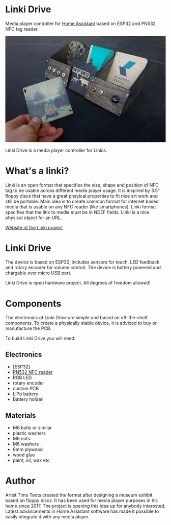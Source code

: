 # Linki Drive

Media player controller for [Home Assistant](https://www.home-assistant.io/) based on ESP32 and PN532 NFC tag reader.

![Linki Drive](images/linki_drive.jpg)

Linki Drive is a media player controller for Linkis.

# What's a linki?

Linki is an open format that specifies the size, shape and position of NFC tag to be usable across different media player usage. It is inspired by 3.5" floppy discs that have a great phsyical properties to fit nice art work and still be portable. Main idea is to create common format for internet based media that is usable on any NFC reader (like smartphones). Linki format specifies that the link to media must be in NDEF fields. Linki is a nice physical object for an URL.

[Website of the Linki project](https://www.linki.cc)

# Linki Drive

The device is based on ESP32, includes sensors for touch, LED feedback and rotary encoder for volume control. The device is battery powered and chargable over micro USB port.

Linki Drive is open hardware project. All degrees of freedom allowed!

# Components

The electronics of Linki Drive are simple and based on off-the-shelf components. To create a physically stable device, it is adviced to buy or manufacture the PCB.

To build Linki Drive you will need:

## Electronics

* [ESP32]
* [PN532 NFC reader](https://www.aliexpress.com/item/32794353925.html)
* RGB LED
* rotary encoder
* custom PCB
* LiPo battery 
* Battery holder

## Materials

* M6 bolts or similar
* plastic washers
* M6 nuts
* M6 washers
* 6mm plywood
* wood glue
* paint, oil, wax etc

# Author

Artist Timo Toots created the format after designing a museum exhibit based on floppy discs. It has been used for media player purposes in his home since 2017. The project is opening this idea up for anybody interested. Latest advancements in Home Assistant software has made it possible to easily integrate it with any media player.
